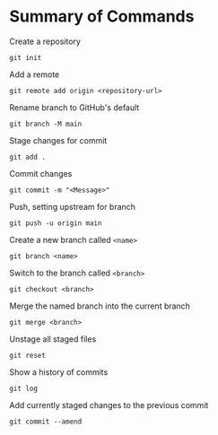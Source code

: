 # Summary of Commands

Create a repository

    git init

Add a remote

    git remote add origin <repository-url>

Rename branch to GitHub's default

    git branch -M main

Stage changes for commit

    git add .

Commit changes

    git commit -m "<Message>"

Push, setting upstream for branch

    git push -u origin main


Create a new branch called `<name>`

    git branch <name>

Switch to the branch called `<branch>`

    git checkout <branch>

Merge the named branch into the current branch

    git merge <branch>

Unstage all staged files

    git reset

Show a history of commits

    git log

Add currently staged changes to the previous commit

    git commit --amend
